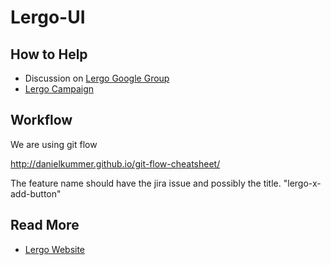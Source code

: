 Lergo-UI
===================



## How to Help

 * Discussion on [Lergo Google Group](https://groups.google.com/forum/#!forum/lergo-dev)
 * [Lergo Campaign](http://www.indiegogo.com/projects/lergo-free-kids-education)


## Workflow

We are using git flow

http://danielkummer.github.io/git-flow-cheatsheet/

The feature name should have the jira issue  and possibly the title.
"lergo-x-add-button"

## Read More

 * [Lergo Website](lergo.org)

